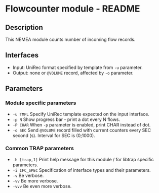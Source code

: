 # Flowcounter module - README

## Description
This NEMEA module counts number of incoming flow records.

## Interfaces
- Input: UniRec format specified by template from `-u` parameter.
- Output: none or `@VOLUME` record, affected by `-o` parameter.

## Parameters
### Module specific parameters
- `-u TMPL` Specify UniRec template expected on the input interface.
- `-p N`	Show progress bar - print a dot every N flows.
- `-P CHAR`	When `-p` parameter is enabled, print CHAR instead of dot.
- `-o SEC`	Send `@VOLUME` record filled with current counters every SEC second (s). Interval for SEC is (0;1000).

### Common TRAP parameters
- `-h [trap,1]`        Print help message for this module / for libtrap specific parameters.
- `-i IFC_SPEC`      Specification of interface types and their parameters.
- `-v`               Be verbose.
- `-vv`              Be more verbose.
- `-vvv`             Be even more verbose.
